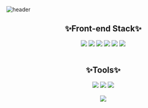 ![header](https://capsule-render.vercel.app/api?type=waving&color=auto&height=300&section=header&text=Lee%20Haeun&fontSize=90&animation=fadeIn&fontAlignY=38&desc=Hi.%20This%20is%20front-end%20developer%20Ha-eun's%20GitHub.&descAlignY=51&descAlign=62)

<div align="center">
    <h2>✨Front-end Stack✨</h2>
    <sapn><img src="https://img.shields.io/badge/HTML5-E34F26?style=for-the-badge&logo=HTML5&logoColor=white"></sapn>
    <sapn><img src="https://img.shields.io/badge/CSS3-1572B6?style=for-the-badge&logo=CSS3&logoColor=white"></sapn>
    <sapn><img src="https://img.shields.io/badge/JavaScript-F7DF1E?style=for-the-badge&logo=JavaScript&logoColor=white"></sapn>
    <sapn><img src="https://img.shields.io/badge/jQuery-0769AD?style=for-the-badge&logo=jQuery&logoColor=white"></sapn>
    <sapn><img src="https://img.shields.io/badge/React-61DAFB?style=for-the-badge&logo=React&logoColor=black"></sapn>
    <sapn><img src="https://img.shields.io/badge/Vue.js3-4FC08D?style=for-the-badge&logo=Vue.js&logoColor=white"></sapn>
</div>
  <br/>
<div align="center">
  <h2>✨Tools✨</h2>
  <sapn><img src="https://img.shields.io/badge/Visual Studio Code-007ACC?style=for-the-badge&logo=Visual Studio Code&logoColor=white"></sapn>
  <sapn><img src="https://img.shields.io/badge/Notion-000000?style=for-the-badge&logo=Notion&logoColor=white"></sapn>
  <sapn><img src="https://img.shields.io/badge/GitHub-181717?style=for-the-badge&logo=GitHub&logoColor=white"></sapn>
</div>
  <br/>
<div align="center">
    <img src="https://github-readme-stats.vercel.app/api?username=haeunss&show_icons=true">
</div>
